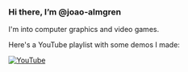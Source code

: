### Hi there, I’m @joao-almgren

I'm into computer graphics and video games.

Here's a YouTube playlist with some demos I made:  

[![YouTube](https://img.youtube.com/vi/tx7ivlWP27o/0.jpg)](https://www.youtube.com/playlist?list=PLyDdqLYg5_w9uoBY1mceMZiVuBg50b_Tb)
